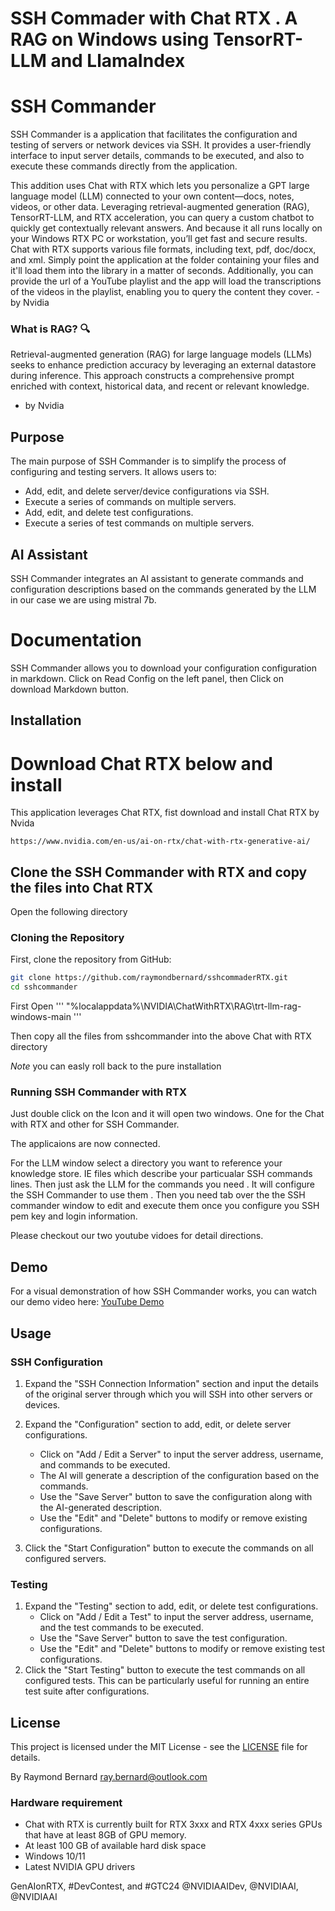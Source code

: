 # SSH Commader with Chat RTX .  A RAG on Windows using TensorRT-LLM and LlamaIndex 

# SSH Commander

SSH Commander is a application that facilitates the configuration and testing of servers or network devices via SSH. It provides a user-friendly interface to input server details, commands to be executed, and also to execute these commands directly from the application.


This addition uses Chat with RTX which lets you personalize a GPT large language model (LLM) connected to your own content—docs, notes, videos, or other data. Leveraging retrieval-augmented generation (RAG), TensorRT-LLM, and RTX acceleration, you can query a custom chatbot to quickly get contextually relevant answers. And because it all runs locally on your Windows RTX PC or workstation, you’ll get fast and secure results.
Chat with RTX supports various file formats, including text, pdf, doc/docx, and xml. Simply point the application at the folder containing your files and it'll load them into the library in a matter of seconds. Additionally, you can provide the url of a YouTube playlist and the app will load the transcriptions of the videos in the playlist, enabling you to query the content they cover. - by Nvidia 

### What is RAG? 🔍
Retrieval-augmented generation (RAG) for large language models (LLMs) seeks to enhance prediction accuracy by leveraging an external datastore during inference. This approach constructs a comprehensive prompt enriched with context, historical data, and recent or relevant knowledge.
- by Nvidia 

## Purpose

The main purpose of SSH Commander is to simplify the process of configuring and testing servers. It allows users to:

- Add, edit, and delete server/device configurations via SSH.
- Execute a series of commands on multiple servers.
- Add, edit, and delete test configurations.
- Execute a series of test commands on multiple servers.

## AI Assistant

SSH Commander integrates an AI assistant to generate commands and configuration descriptions based on the commands generated by the LLM in our case we are 
using mistral 7b.  



# Documentation

SSH Commander allows you to download your configuration configuration in markdown.
Click on Read Config on the left panel, then Click on download Markdown button. 

## Installation

# Download Chat RTX below and install 
This application leverages Chat RTX, fist download and install Chat RTX by Nvida 

```
https://www.nvidia.com/en-us/ai-on-rtx/chat-with-rtx-generative-ai/

```

## Clone the SSH Commander with RTX and copy the files into Chat RTX

Open the following directory 
### Cloning the Repository

First, clone the repository from GitHub:

```bash
git clone https://github.com/raymondbernard/sshcommaderRTX.git
cd sshcommander
```

First Open 
'''
"%localappdata%\NVIDIA\ChatWithRTX\RAG\trt-llm-rag-windows-main
'''

Then copy all the files from sshcommander into the above Chat with RTX directory 

*Note*  you can easly roll back to the pure installation

### Running SSH Commander with RTX

Just double click on the Icon and it will open two windows.
One for the Chat with RTX and other for SSH Commander.

The applicaions are now connected. 

For the LLM window select a directory you want to reference your knowledge store. IE files which describe your particualar SSH commands lines. 
Then just ask the LLM for the commands you need .  It will configure the SSH Commander to use them .  Then you need tab over the the SSH commander 
window to edit and execute them once you configure you SSH pem key and login information. 

Please checkout our two youtube vidoes for detail directions. 


## Demo 

For a visual demonstration of how SSH Commander works, you can watch our demo video here: [YouTube Demo](https://youtu.be/4gGqr2Olrpc)


## Usage

### SSH Configuration 

1. Expand the "SSH Connection Information" section and input the details of the original server through which you will SSH into other servers or devices.

2. Expand the "Configuration" section to add, edit, or delete server configurations.
   - Click on "Add / Edit a Server" to input the server address, username, and commands to be executed.
   - The AI will generate a description of the configuration based on the commands.
   - Use the "Save Server" button to save the configuration along with the AI-generated description.
   - Use the "Edit" and "Delete" buttons to modify or remove existing configurations.

3. Click the "Start Configuration" button to execute the commands on all configured servers.


### Testing

1. Expand the "Testing" section to add, edit, or delete test configurations.
   - Click on "Add / Edit a Test" to input the server address, username, and the test commands to be executed.
   - Use the "Save Server" button to save the test configuration.
   - Use the "Edit" and "Delete" buttons to modify or remove existing test configurations.
2. Click the "Start Testing" button to execute the test commands on all configured tests. This can be particularly useful for running an entire test suite after configurations.

## License

This project is licensed under the MIT License - see the [LICENSE](LICENSE) file for details.

By Raymond Bernard
ray.bernard@outlook.com

### Hardware requirement
- Chat with RTX is currently built for RTX 3xxx and RTX 4xxx series GPUs that have at least 8GB of GPU memory.
- At least 100 GB of available hard disk space
- Windows 10/11
- Latest NVIDIA GPU drivers


GenAIonRTX, #DevContest, and #GTC24
@NVIDIAAIDev, @NVIDIAAI, @NVIDIAAI
